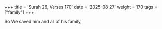 +++
title = 'Surah 26, Verses 170'
date = '2025-08-27'
weight = 170
tags = ["family"]
+++

So We saved him and all of his family,